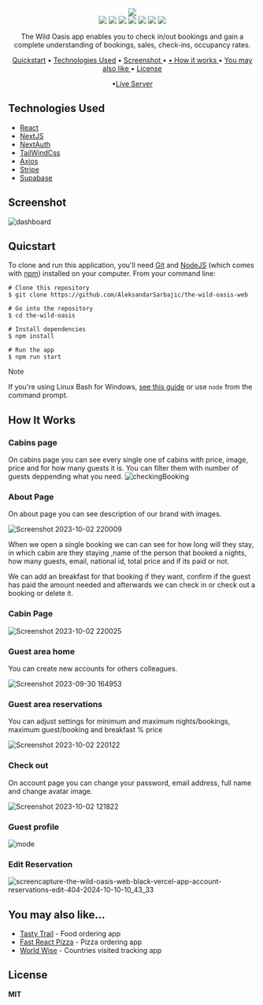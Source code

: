 <div align="center">
 <img  src="https://github.com/user-attachments/assets/907f8ec6-41c2-4f13-a3bd-243fb32f4831"/>
 </div>




<div align="center">
<img src="https://img.shields.io/npm/v/npm.svg?logo=npm"/>
<img src="https://img.shields.io/badge/react-v18.2.0-blue?logo=react"/>
<img src="https://img.shields.io/badge/nextjs-v14.2.12-black?logo=nextdotjs"/>
<img src="https://img.shields.io/badge/axious-v1.7.7-red?logo=axios"/>
<img src="https://img.shields.io/badge/tailwind-v3.4.1-blue?logo=tailwindcss"/>
<img src="https://img.shields.io/badge/stripe-v16.1.0-green?logo=stripe"/>
<img src="https://img.shields.io/badge/supabase-v2.31.0-green?logo=supabase"/>
</div>  


<p align="center">The Wild Oasis app enables you to check in/out bookings and gain a complete understanding of bookings, sales, check-ins, occupancy rates.</p>

<div align="center">
  
<a href="#quicstart" >Quickstart</a> • <a href="#technologies-used" align="center">Technologies Used</a> •  <a href="#screenshot" align="center"> Screenshot </a> • <a href="#you-may-also-like" align="center"> •  <a href="#how-it-works" align="center"> How it works </a> • <a align="center" href="you-may-also-like"> You may also like  </a> •  <a href="#license" align="center"> License  </a> 

•<a href="https://the-wild-oasis-web-black.vercel.app/cabins" align="Center">Live Server</a>

</div>

## Technologies Used

  - [React](https://react.dev/)
  - [NextJS](https://vercel.com/frameworks/nextjs)
  - [NextAuth](https://next-auth.js.org/)
  - [TailWindCss](https://tailwindcss.com/docs/customizing-colors)
  - [Axios](https://axios-http.com/)
  - [Stripe](https://stripe.com/)
  - [Supabase](https://supabase.com/)


## Screenshot

![dashboard](https://github.com/user-attachments/assets/cfbe72b1-5a8a-46a7-94da-bc4aa4e84ce9)

## Quicstart

To clone and run this application, you'll need [Git](https://git-scm.com/) and [NodeJS](https://nodejs.org/en) (which comes with [npm](https://www.npmjs.com/)) installed on your computer. From your command line:

```
# Clone this repository 
$ git clone https://github.com/AleksandarSarbajic/the-wild-oasis-web

# Go into the repository
$ cd the-wild-oasis

# Install dependencies
$ npm install

# Run the app
$ npm run start
```

> [!NOTE]  
> If you're using Linux Bash for Windows, [see this guide](https://www.howtogeek.com/261575/how-to-run-graphical-linux-desktop-applications-from-windows-10s-bash-shell/) or use `node` from the command prompt.


## How It Works

### Cabins page

On cabins page you can see every single one of cabins with price, image, price and for how many guests it is. You can filter them with number of guests deppending what you need.
![checkingBooking](https://github.com/user-attachments/assets/dd8c30ed-3b7e-43d2-8773-8b3b9140283f)


### About Page

On about page you can see description of our brand with images.

![Screenshot 2023-10-02 220009](https://github.com/user-attachments/assets/9d511b67-2ab8-45dc-b370-8dbf97267a9f)

When we open a single booking we can can see for how long will they stay, in which cabin are they staying ,name of the person that booked a nights, how many guests, email, national id, total price and if its paid or not.

We can add an breakfast for that booking if they want, confirm if the guest has paid the amount needed and afterwards we can check in or check out a booking or delete it.

### Cabin Page

![Screenshot 2023-10-02 220025](https://github.com/user-attachments/assets/d7be3846-b2c0-4721-8ee7-0411912d009f)

### Guest area home

You can create new accounts for others colleagues. 

![Screenshot 2023-09-30 164953](https://github.com/user-attachments/assets/96bc9e63-07c4-4d56-aa0e-0f8f27e12578)

### Guest area reservations

You can adjust settings for minimum and maximum nights/bookings, maximum guest/booking and breakfast % price


![Screenshot 2023-10-02 220122](https://github.com/user-attachments/assets/fb965288-a45b-4bf0-929f-7f0fb350ef85)

### Check out

On account page you can change your password, email address, full name and change avatar image.


![Screenshot 2023-10-02 121822](https://github.com/user-attachments/assets/7e7236cc-051b-4404-be0a-68a01bb91132)

### Guest profile
 
![mode](https://github.com/user-attachments/assets/787f544a-0b8d-4be4-994b-94bc116c41f2)

### Edit Reservation

![screencapture-the-wild-oasis-web-black-vercel-app-account-reservations-edit-404-2024-10-10-10_43_33](https://github.com/user-attachments/assets/7aafb42f-dea7-4b45-80d5-3bf945c2064f)



## You may also like...

- [Tasty Trail](https://github.com/AleksandarSarbajic/the-wild-oasis) - Food ordering app
- [Fast React Pizza](https://github.com/AleksandarSarbajic/fast-react-pizza) - Pizza ordering app
- [World Wise](https://github.com/AleksandarSarbajic/WorldWise) - Countries visited tracking app

## License

**MIT**
